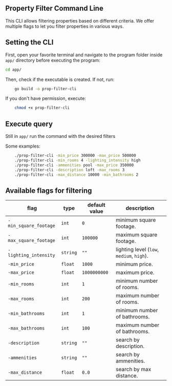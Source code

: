 ## Property Filter Command Line

This CLI allows filtering properties based on different criteria.
We offer multiple flags to let you filter properties in various ways.

## Setting the CLI

First, open your favorite terminal and navigate to the program folder inside `app/` directory before executing the program:

```sh
cd app/
```

Then, check if the executable is created. If not, run:

```sh
    go build -o prop-filter-cli
```

If you don't have permission, execute:

```sh
    chmod +x prop-filter-cli
```

## Execute query

Still in `app/` run the command with the desired filters

Some examples:
```sh
    ./prop-filter-cli -min_price 300000 -max_price 500000
    ./prop-filter-cli -min_rooms 4 -lighting_intensity high
    ./prop-filter-cli -ammenities pool -max_price 350000
    ./prop-filter-cli -description loft -max_rooms 3
    ./prop-filter-cli -max_distance 10000 -min_bathrooms 2
```

## Available flags for filtering

| flag                   | type    | default value       | description |
|------------------------|---------|---------------------|-------------|
| `-min_square_footage`  | `int`   | `0`                 | minimum square footage. |
| `-max_square_footage`  | `int`   | `100000`            | maximum square footage. |
| `-lighting_intensity`  | `string`| `""`                | lighting level (`low`, `medium`, `high`). |
| `-min_price`           | `float` | `1000`              | minimum price. |
| `-max_price`           | `float` | `1000000000`        | maximum price. |
| `-min_rooms`           | `int`   | `1`                 | minimum number of rooms. |
| `-max_rooms`           | `int`   | `200`               | maximum number of rooms. |
| `-min_bathrooms`       | `int`   | `1`                 | minimum number of bathrooms. |
| `-max_bathrooms`       | `int`   | `100`               | maximum number of bathrooms. |
| `-description`         | `string`| `""`                | search by description. |
| `-ammenities`          | `string`| `""`                | search by ammenities. |
| `-max_distance`        | `float` | `0.0`               | search by max distance. |
